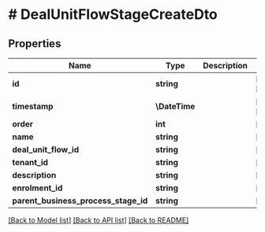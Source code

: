 # # DealUnitFlowStageCreateDto

## Properties

Name | Type | Description | Notes
------------ | ------------- | ------------- | -------------
**id** | **string** |  | [optional] [readonly]
**timestamp** | **\DateTime** |  | [optional] [readonly]
**order** | **int** |  | [optional]
**name** | **string** |  | [optional]
**deal_unit_flow_id** | **string** |  | [optional]
**tenant_id** | **string** |  | [optional]
**description** | **string** |  | [optional]
**enrolment_id** | **string** |  | [optional]
**parent_business_process_stage_id** | **string** |  | [optional]

[[Back to Model list]](../../README.md#models) [[Back to API list]](../../README.md#endpoints) [[Back to README]](../../README.md)
